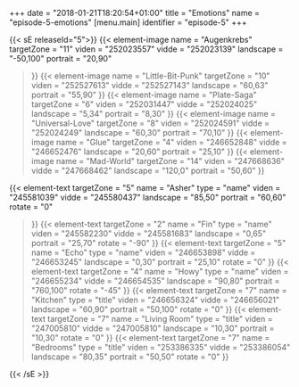 +++
date = "2018-01-21T18:20:54+01:00"
title = "Emotions"
name = "episode-5-emotions"
[menu.main]
  identifier = "episode-5"
+++

{{< sE releaseId="5">}}
  {{< element-image
    name        =  "Augenkrebs"
    targetZone  =  "11"
    viden       = "252023557"
    vidde       = "252023139"
    landscape    = "-50,100"
    portrait    = "20,90"
  >}}
  {{< element-image
    name        =  "Little-Bit-Punk"
    targetZone  =  "10"
    viden       = "252527613"
    vidde       = "252527143"
    landscape    = "60,63"
    portrait    = "55,90"
  >}}
  {{< element-image
    name        =  "Plate-Saga"
    targetZone  =  "6"
    viden       = "252031447"
    vidde       = "252024025"
    landscape    = "5,34"
    portrait    = "8,30"
  >}}
  {{< element-image
    name        =  "Universal-Love"
    targetZone  =  "8"
    viden       = "252024591"
    vidde       = "252024249"
    landscape    = "60,30"
    portrait    = "70,10"
  >}}
  {{< element-image
    name        =  "Glue"
    targetZone  =  "4"
    viden       = "246652848"
    vidde       = "246652476"
    landscape   = "20,60"
    portrait    = "25,10"
  >}}
  {{< element-image
    name        =  "Mad-World"
    targetZone  =  "14"
    viden       = "247668636"
    vidde       = "247668462"
    landscape   = "120,0"
    portrait    = "50,60"
  >}}


  {{< element-text
    targetZone  =  "5"
    name        =  "Asher"
    type        = "name"
    viden       = "245581039"
    vidde       = "245580437"
    landscape    = "85,50"
    portrait    = "60,60"
    rotate      = "0"
  >}}
  {{< element-text
    targetZone  =  "2"
    name        =  "Fin"
    type        = "name"
    viden       = "245582230"
    vidde       = "245581683"
    landscape   = "0,65"
    portrait    = "25,70"
    rotate      = "-90"
  >}}
  {{< element-text
    targetZone  =  "5"
    name        =  "Echo"
    type        = "name"
    viden       = "246653898"
    vidde       = "246653245"
    landscape   = "0,30"
    portrait    = "25,10"
    rotate      = "0"
  >}}
  {{< element-text
    targetZone  =  "4"
    name        =  "Howy"
    type        = "name"
    viden       = "246655234"
    vidde       = "246654535"
    landscape   = "90,80"
    portrait    = "760,100"
    rotate      = "-45"
  >}}
  {{< element-text
    targetZone  =  "7"
    name        =  "Kitchen"
    type        = "title"
    viden       = "246656324"
    vidde       = "246656021"
    landscape   = "60,90"
    portrait    = "50,100"
    rotate      = "0"
  >}}
  {{< element-text
    targetZone  =  "7"
    name        =  "Living Room"
    type        = "title"
    viden       = "247005810"
    vidde       = "247005810"
    landscape   = "10,30"
    portrait    = "10,30"
    rotate      = "0"
  >}}
  {{< element-text
    targetZone  =  "7"
    name        =  "Bedrooms"
    type        = "title"
    viden       = "253386335"
    vidde       = "253386054"
    landscape   = "80,35"
    portrait    = "50,50"
    rotate      = "0"
  >}}

{{< /sE >}}
